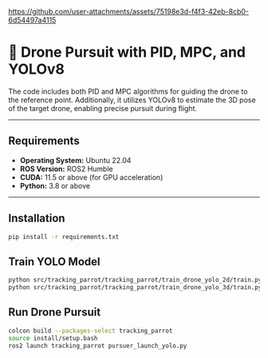 https://github.com/user-attachments/assets/75198e3d-f4f3-42eb-8cb0-6d54497a4115

# 🚁 **Drone Pursuit with PID, MPC, and YOLOv8**

The code includes both PID and MPC algorithms for guiding the drone to the reference point. Additionally, it utilizes YOLOv8 to estimate the 3D pose of the target drone, enabling precise pursuit during flight.

---

## **Requirements**
- **Operating System:** Ubuntu 22.04  
- **ROS Version:** ROS2 Humble  
- **CUDA:** 11.5 or above (for GPU acceleration)  
- **Python:** 3.8 or above  

---

## **Installation**
```bash
pip install -r requirements.txt
```

## **Train YOLO Model**
```bash
python src/tracking_parrot/tracking_parrot/train_drone_yolo_2d/train.py
python src/tracking_parrot/tracking_parrot/train_drone_yolo_3d/train.py
```

## **Run Drone Pursuit**
```bash
colcon build --packages-select tracking_parrot
source install/setup.bash
ros2 launch tracking_parrot pursuer_launch_yolo.py
```

